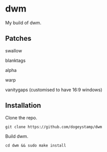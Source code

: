 # dwm
My build of dwm.
## Patches
swallow

blanktags

alpha

warp

vanitygaps (customised to have 16:9 windows)

## Installation
Clone the repo.

`git clone https://github.com/dogeystamp/dwm`

Build dwm.

`cd dwm && sudo make install`
